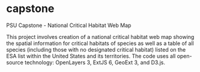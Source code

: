 # capstone
PSU Capstone - National Critical Habitat Web Map

This project involves creation of a national critical habitat web map showing the spatial information for critical habitats
of species as well as a table of all species (including those with no designated critical habitat) listed on the ESA list 
within the United States and its territories.  The code uses all open-source technology: OpenLayers 3, ExtJS 6, GeoExt 3,
and D3.js.
